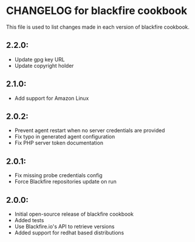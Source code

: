 # CHANGELOG for blackfire cookbook

This file is used to list changes made in each version of blackfire cookbook.

## 2.2.0:

* Update gpg key URL
* Update copyright holder

## 2.1.0:

* Add support for Amazon Linux

## 2.0.2:

* Prevent agent restart when no server credentials are provided
* Fix typo in generated agent configuration
* Fix PHP server token documentation

## 2.0.1:

* Fix missing probe credentials config
* Force Blackfire repositories update on run

## 2.0.0:

* Initial open-source release of blackfire cookbook
* Added tests
* Use Blackfire.io's API to retrieve versions
* Added support for redhat based distributions
